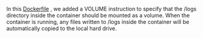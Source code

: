 In this [Dockerfile](Dockerfile) , we added a VOLUME instruction to specify that the /logs directory inside the container should be mounted as a volume. When the container is running, any files written to /logs inside the container will be automatically copied to the local hard drive.